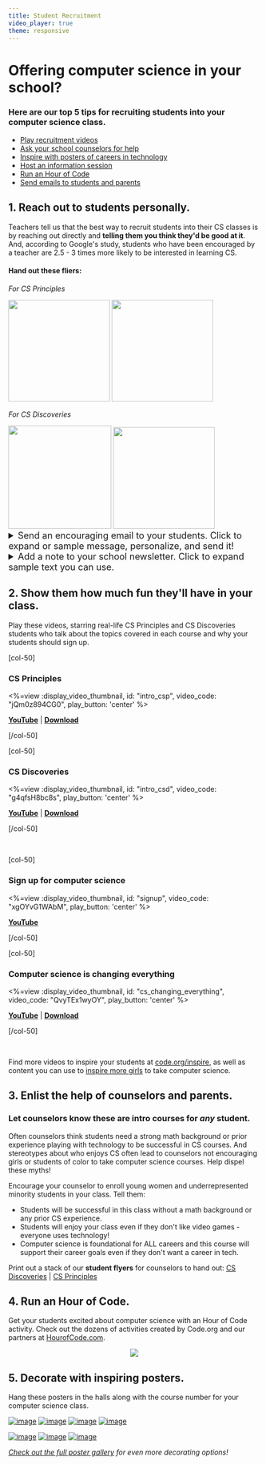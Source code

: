 ```yaml
---
title: Student Recruitment
video_player: true
theme: responsive
---
```

# Offering computer science in your school? 

### Here are our top 5 tips for recruiting students into your computer science class. 


* [Play recruitment videos](#videos)
* [Ask your school counselors for help](#counselors)
* [Inspire with posters of careers in technology](#posters) 
* [Host an information session](#info) 
* [Run an Hour of Code](#hoc) 
* [Send emails to students and parents](#blurbs)


<a id="videos"></a>

## 1. Reach out to students personally.

Teachers tell us that the best way to recruit students into their CS classes is by reaching out directly and **telling them you think they'd be good at it**. And, according to Google's study, students who have been encouraged by a teacher are 2.5 - 3 times more likely to be interested in learning CS.

#### Hand out these fliers:

<div class="col-50" style="padding-right: 20px;">

<p><i>For CS Principles</i></p>
<a href="https://code.org/files/programs/csp-student-flyer.pdf"><img src="https://code.org/images/csp/csp-student-flyer.png" style="width:203px"></a>
<a href="https://code.org/files/programs/csp-recruitment-poster.pdf"><img src="https://code.org/images/csp/csp-recruitment-poster.png" style="width:203px"></a>

<br>

</div>

<div class="col-50">

<p><i>For CS Discoveries</i></p>
<a href="/files/programs/csd-student-flyer.pdf"><img src="/images/csd/csd-student-flyer.png" style="width:206px"></a>
<a href="/files/programs/csd-student-flyer.png"><img src="/images/csd-student-flyer.png" style="width:203px"></a>

</div>

<div style="clear:both"></div>

<details>
	<summary style="font-size: 18px">Send an encouraging email to your students. Click to expand or sample message, personalize, and send it!</summary>
	<p>
	<br/>
Have you thought about taking computer science next year? I think you’d be great at it and I’m hoping you’ll sign up.

**[COURSE NAME]** is a collaborative course where you’ll be working together with your classmates to create your own apps, games, and programs. If you’re already into technology, that’s great, but you definitely don’t need any prior background with technology or computers to take this course. Just bring your creativity and interest in learning about how things work!

No matter what you want to do one day — whether it’s art, medicine, or history — computer science will help you make your ideas come to life. Watch this video to learn more about the things we'll do next year: **[[CS Principles](https://youtu.be/jQm0z894CG0) / [CS Discoveries](https://youtu.be/g4qfsH8bc8s)]**

Sign up for **[COURSE NAME]** today. I hope to see you in my class soon!

</details>

<details>
	<summary style="font-size: 18px">Add a note to your school newsletter. Click to expand sample text you can use.</summary>
	<p>
	<br/>
Have you ever thought, *“I wish there was an app for that…”*? What if you got to use class time to *build* that app? You’re in luck. Next fall, **[SCHOOL NAME]** is offering computer science classes where you can learn how to go beyond just *using* computers. You’ll begin to *create* the games, apps, and programs you see a need for *today*. In **[COURSE NAME]** you can make a game, create an app, or build a webpage that your friends, family, and school can use! **You don’t need *any* experience to make awesome things in this class!** 

What else can you do with computer science? [Watch this inspiring video](https://youtu.be/QvyTEx1wyOY).

No matter what you want to do one day - whether it’s art, medicine, or history - computer science will help you make your ideas come to life. Sign up for **[COURSE NAME]** today!

</details>

## 2. Show them how much fun they'll have in your class.

Play these videos, starring real-life CS Principles and CS Discoveries students who talk about the topics covered in each course and why your students should sign up. 

[col-50]

### **CS Principles**

<%=view :display_video_thumbnail, id: "intro_csp", video_code: "jQm0z894CG0", play_button: 'center' %>

[**YouTube**](http://www.youtube.com/watch?v=jQm0z894CG0) | 
[**Download**](https://videos.code.org/cs-principles/what-is-cs-principles.mp4)

[/col-50]

[col-50]

### **CS Discoveries**

<%=view :display_video_thumbnail, id: "intro_csd", video_code: "g4qfsH8bc8s", play_button: 'center' %>

[**YouTube**](http://www.youtube.com/watch?v=g4qfsH8bc8s) |
[**Download**](https://videos.code.org/cs-discoveries/what-is-cs-discoveries.mp4)

[/col-50]

<p style="clear:both">&nbsp;</p>


[col-50]
### **Sign up for computer science**

<%=view :display_video_thumbnail, id: "signup", video_code: "xgOYvG1WAbM", play_button: 'center' %>

[**YouTube**](http://www.youtube.com/watch?v=xgOYvG1WAbM)

[/col-50]

[col-50]

### **Computer science is changing everything**

<%=view :display_video_thumbnail, id: "cs_changing_everything", video_code: "QvyTEx1wyOY", play_button: 'center' %>

[**YouTube**](https://www.youtube.com/watch?time_continue=1&v=QvyTEx1wyOY) |
[**Download**](https://videos.code.org/social/cs-is-everything.mp4)

[/col-50]

<p style="clear:both">&nbsp;</p>

Find more videos to inspire your students at [code.org/inspire](/inspire), as well as content you can use to [inspire more girls](/girls) to take computer science.

<a id="counselors"></a>

## 3. Enlist the help of counselors and parents.

### Let counselors know these are intro courses for *any* student.

Often counselors think students need a strong math background or prior experience playing with technology to be successful in CS courses. And stereotypes about who enjoys CS often lead to counselors not encouraging girls or students of color to take computer science courses. Help dispel these myths!

Encourage your counselor to enroll young women and underrepresented minority students in your class. Tell them:

* Students will be successful in this class without a math background or any prior CS experience.
* Students will enjoy your class even if they don't like video games - everyone uses technology!
* Computer science is foundational for ALL careers and this course will support their career goals even if they don't want a career in tech.

Print out a stack of our **student flyers** for counselors to hand out: [CS Discoveries](/files/programs/csd-student-flyer.pdf) | [CS Principles](/files/programs/csp-student-flyer.pdf) 


## 4. Run an Hour of Code.

Get your students excited about computer science with an Hour of Code activity. Check out the dozens of activities created by Code.org and our partners at [HourofCode.com](https://hourofcode.com). 

[<center><img src="/images/tutorials/hoc2019/dance-2019.png">](/learn)</center>

<a id="posters"></a>

## 5. Decorate with inspiring posters.

Hang these posters in the halls along with the course number for your computer science class.   

[![image](/images/fit-200/careers/poster_thumbnail_maddy_maxey.jpg)](/files/programs/madison_maxey_CS_recruitment.pdf)
[![image](/images/fit-200/careers/poster_thumbnail_nidhi_erin.jpg)](/files/programs/kulkarni_parker_CS_recruitment.pdf)
[![image](/images/fit-200/careers/poster_thumbnail_rory_kieran.jpg)](/files/programs/kieran_rory_CS_recruitment.pdf)
[![image](/images/fit-200/careers/poster_thumbnail_javier_aguera.jpg)](/files/programs/javier_aguera_CS_recruitment.pdf)


[![image](/images/fit-150/malala.png)](/files/malala-poster.pdf)
[![image](/images/fit-150/obama-new-old.png)](/files/obama-poster-new.pdf)
[![image](/images/fit-150/sheryl-sandberg.png)](/files/sheryl-poster.pdf)

<i><a href="https://code.org/educate/resources/posters">Check out the full poster gallery</a> for even more decorating options!</i>

<a id="info"></a>

<!--

## Host an information session.
Invite students to your classroom during lunch or after school to learn more about taking computer science. Here’s a brief 15 minute agenda to grab their attention: 

**2 minutes:** Welcome! 

* You’re here to learn about a class where you’ll explore the technology you use every day—and learn the foundations of how to create it! 
* You’ll gain skills that will help you in any career goal in the 21st century—business, art, engineering, policy, medicine, etc. 
* We have fun in this class. We solve problems, build things that you want to build, and learn how computers are changing the world. 

**3 minutes:** Show the CS Discoveries (coming soon) or [CS Principles](http://www.youtube.com/watch?v=jQm0z894CG0) student recruitment video. </br>

**5 minutes:** Ask students to brainstorm apps they wish existed, or have them come up with questions about how something they use everyday actually works. Then, have them share out ideas or questions. Let them know they can start to tackle these problems in this computer science course. </br>

**5 minutes:** Answer questions from students about the course. </br>

Close your session by handing out recruitment flyers for [CS Discoveries](/files/programs/csd-student-flyer.pdf) or [CS Principles](/files/programs/csp-student-flyer.pdf). (We recommend just printing the second page if you don't have access to colored printing.) 

If you have more time, run a quick teaser activity to give students an idea of how fun and engaging this course will be. 

<a id="hoc"></a>
 
## Run an Hour of Code.

Get your students excited about computer science with an Hour of Code activity. Check out the dozens of activities created by Code.org and our partners at [HourofCode.com](https://hourofcode.com). 


<a id="blurbs"></a>

## Add blurbs about computer science courses in a student or parent newsletter.
Teachers, counselors, and administrators can add a blurb to a student or parent email, or feature it prominently in a newsletter. 

### **High School or Middle School**

* **For parents:** </br>

**[SCHOOL NAME]** is offering computer science classes this fall that will unlock an entirely new future for students. In our modern world, it’s no longer enough to learn how to *use* technology; it’s foundational to learn what goes into *building* technology. No matter what career a student wants to pursue, a background in computer science will be relevant. In our new classes, students will begin to create programs, games, and apps that can help their communities today! Whether they build a game for a younger sibling, create an app that keeps track of a family schedule, or make a webpage to organize a community event, your child will learn the basics of the technology that’s changing the world. And we hope they'll be inspired to be major players in that change. 

**[SCHOOL NAME]** is offering these classes through regional partnerships with Code.org, a nonprofit dedicated to giving every K-12 student in the US the opportunity to learn computer science. This fall, we will offer **[[Computer Science Discoveries](/csd) or [AP Computer Science Principles](/csp)]** for students—**no computer science experience necessary**. Encourage your child(ren) to sign up. This is an opportunity that will open up collaboration, creativity, and passion as students learn and build together. 

What’s this all about? [Watch this inspiring video](http://www.youtube.com/watch?v=nKIu9yen5nc).

* **For students (feature in student newspaper or email):** </br>

Have you ever thought, *“I wish there was an app for that…”*? What if you got to use class time to *build* that app? You’re in luck. Next fall, **[SCHOOL NAME]** is offering new classes unlike any you’ve taken before. You’ll learn how to go beyond just *using* computers—you’ll begin to *create* the games, apps, and programs you see a need for *today*. **[SCHOOL NAME]** is excited to offer you a class where you can make a game, create an app, or build a webpage that your friends, family, and school can use!. The best part is that **you don’t need *any* experience to make awesome things in this class**. 

What else can you do with computer science? [Watch this inspiring video](http://www.youtube.com/watch?v=nKIu9yen5nc).

No matter what you want to do one day—whether it’s art, medicine, or history—computer science will help you make your ideas come to life. Sign up for **[COURSE NAME]** today. 

### **Elementary School**

* **For parents:** </br>

**[SCHOOL NAME]** is offering new computer science program next fall that will unlock an entirely new future for students. With this program, even the youngest learners will begin to learn the basics of how technology works. They’ll move away from just learning how to *use* technology, and instead start to *create* their own programs with the foundations of computer science. The program will introduce computer sciecne concepts to these youngsters, such as logic, problem-solving, and creativity. **Why is this important for even elementary school students?** Introducing computer science in elementary school allows students to enjoy the possibilities of creating with code before stereotypes set in. But that’s only the beginning of why every student should have the opportunity to learn computer science. [Watch this inspiring video](http://www.youtube.com/watch?v=nKIu9yen5nc) to learn more. 

We can bring this to *even more* elementary school students through a local program in partnership with Code.org, a nonprofit dedicated to giving every K-12 student in the US the opportunity to learn computer science. Ask your school or district to have [more elementary school teachers trained](https://code.org/professional-development-workshops) (absolutely free, and no experience necessary)! 

-->

<br />
<br />